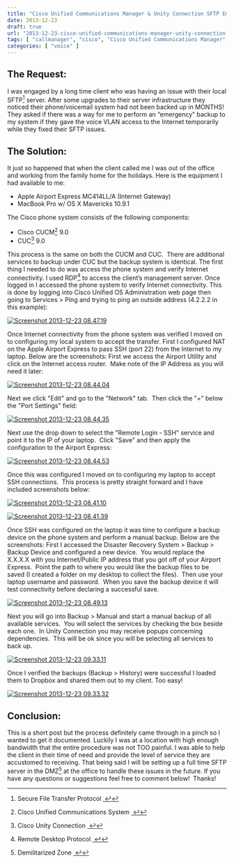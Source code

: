 ```yaml
---
title: "Cisco Unified Communications Manager & Unity Connection SFTP Emergency Backup to Mac OS X over the Internet"
date: 2013-12-23
draft: true
url: "2013-12-23-cisco-unified-communications-manager-unity-connection-sftp-emergency-backup-to-mac-os-x-over-the-internet"
tags: [ "callmanager", "cisco", "Cisco Unified Communications Manager", "backups", "Unity Connection", "voice", "voip" ]
categories: [ "voice" ]
---
```


## The Request:

I was engaged by a long time client who was having an issue with their local SFTP[^1] server. After some upgrades to their server infrastructure they noticed their phone/voicemail system had not been backed up in MONTHS! They asked if there was a way for me to perform an “emergency” backup to my system if they gave the voice VLAN access to the Internet temporarily while they fixed their SFTP issues.

## The Solution:

It just so happened that when the client called me I was out of the office and working from the family home for the holidays. Here is the equipment I had available to me:

*   Apple Airport Express MC414LL/A (Internet Gateway)
*   MacBook Pro w/ OS X Mavericks 10.9.1

The Cisco phone system consists of the following components:

*   Cisco CUCM[^2] 9.0
*   CUC[^3] 9.0

This process is the same on both the CUCM and CUC.  There are additional services to backup under CUC but the backup system is identical. The first thing I needed to do was access the phone system and verify Internet connectivity. I used RDP[^4] to access the client’s management server. Once logged in I accessed the phone system to verify Internet connectivity. This is done by logging into Cisco Unified OS Administration web page then going to Services > Ping and trying to ping an outside address (4.2.2.2 in this example):

[![Screenshot 2013-12-23 08.47.19](/post/2013-12-23-cisco-unified-communications-manager-unity-connection-sftp-emergency-backup-to-mac-os-x-over-the-internet/screenshot-2013-12-23-08-47-19.png?w=300)](/post/2013-12-23-cisco-unified-communications-manager-unity-connection-sftp-emergency-backup-to-mac-os-x-over-the-internet/screenshot-2013-12-23-08-47-19.png)

Once Internet connectivity from the phone system was verified I moved on to configuring my local system to accept the transfer. First I configured NAT on the Apple Airport Express to pass SSH (port 22) from the Internet to my laptop. Below are the screenshots: First we access the Airport Utility and click on the Internet access router.  Make note of the IP Address as you will need it later:

[![Screenshot 2013-12-23 08.44.04](/post/2013-12-23-cisco-unified-communications-manager-unity-connection-sftp-emergency-backup-to-mac-os-x-over-the-internet/screenshot-2013-12-23-08-44-04.png?w=300)](/post/2013-12-23-cisco-unified-communications-manager-unity-connection-sftp-emergency-backup-to-mac-os-x-over-the-internet/screenshot-2013-12-23-08-44-04.png)

Next we click "Edit" and go to the "Network" tab.  Then click the "+" below the "Port Settings" field:

[![Screenshot 2013-12-23 08.44.35](/post/2013-12-23-cisco-unified-communications-manager-unity-connection-sftp-emergency-backup-to-mac-os-x-over-the-internet/screenshot-2013-12-23-08-44-35.png?w=300)](/post/2013-12-23-cisco-unified-communications-manager-unity-connection-sftp-emergency-backup-to-mac-os-x-over-the-internet/screenshot-2013-12-23-08-44-35.png)

Next use the drop down to select the "Remote Login - SSH" service and point it to the IP of your laptop.  Click "Save" and then apply the configuration to the Airport Express:

[![Screenshot 2013-12-23 08.44.53](/post/2013-12-23-cisco-unified-communications-manager-unity-connection-sftp-emergency-backup-to-mac-os-x-over-the-internet/screenshot-2013-12-23-08-44-53.png?w=300)](/post/2013-12-23-cisco-unified-communications-manager-unity-connection-sftp-emergency-backup-to-mac-os-x-over-the-internet/screenshot-2013-12-23-08-44-53.png)

Once this was configured I moved on to configuring my laptop to accept SSH connections.  This process is pretty straight forward and I have included screenshots below:

[![Screenshot 2013-12-23 08.41.10](/post/2013-12-23-cisco-unified-communications-manager-unity-connection-sftp-emergency-backup-to-mac-os-x-over-the-internet/screenshot-2013-12-23-08-41-10.png?w=300)](/post/2013-12-23-cisco-unified-communications-manager-unity-connection-sftp-emergency-backup-to-mac-os-x-over-the-internet/screenshot-2013-12-23-08-41-10.png)

[![Screenshot 2013-12-23 08.41.39](/post/2013-12-23-cisco-unified-communications-manager-unity-connection-sftp-emergency-backup-to-mac-os-x-over-the-internet/screenshot-2013-12-23-08-41-39.png?w=300)](/post/2013-12-23-cisco-unified-communications-manager-unity-connection-sftp-emergency-backup-to-mac-os-x-over-the-internet/screenshot-2013-12-23-08-41-39.png)

Once SSH was configured on the laptop it was time to configure a backup device on the phone system and perform a manual backup. Below are the screenshots: First I accessed the Disaster Recovery System > Backup > Backup Device and configured a new device.  You would replace the X.X.X.X with you Internet/Public IP address that you got off of your Airport Express.  Point the path to where you would like the backup files to be saved (I created a folder on my desktop to collect the files).  Then use your laptop username and password.  When you save the backup device it will test connectivity before declaring a successful save.

[![Screenshot 2013-12-23 08.49.13](/post/2013-12-23-cisco-unified-communications-manager-unity-connection-sftp-emergency-backup-to-mac-os-x-over-the-internet/screenshot-2013-12-23-08-49-13.png?w=300)](/post/2013-12-23-cisco-unified-communications-manager-unity-connection-sftp-emergency-backup-to-mac-os-x-over-the-internet/screenshot-2013-12-23-08-49-13.png)

Next you will go into Backup > Manual and start a manual backup of all available services.  You will select the services by checking the box beside each one.  In Unity Connection you may receive popups concerning dependencies.  This will be ok since you will be selecting all services to back up.

[![Screenshot 2013-12-23 09.33.11](/post/2013-12-23-cisco-unified-communications-manager-unity-connection-sftp-emergency-backup-to-mac-os-x-over-the-internet/screenshot-2013-12-23-09-33-11.png?w=300)](/post/2013-12-23-cisco-unified-communications-manager-unity-connection-sftp-emergency-backup-to-mac-os-x-over-the-internet/screenshot-2013-12-23-09-33-11.png)

Once I verified the backups (Backup > History) were successful I loaded them to Dropbox and shared them out to my client. Too easy!

[![Screenshot 2013-12-23 09.33.32](/post/2013-12-23-cisco-unified-communications-manager-unity-connection-sftp-emergency-backup-to-mac-os-x-over-the-internet/screenshot-2013-12-23-09-33-32.png?w=300)](/post/2013-12-23-cisco-unified-communications-manager-unity-connection-sftp-emergency-backup-to-mac-os-x-over-the-internet/screenshot-2013-12-23-09-33-32.png)

## Conclusion:

This is a short post but the process definitely came through in a pinch so I wanted to get it documented. Luckily I was at a location with high enough bandwidth that the entire procedure was not TOO painful. I was able to help the client in their time of need and provide the level of service they are accustomed to receiving. That being said I will be setting up a full time SFTP server in the DMZ[^5] at the office to handle these issues in the future. If you have any questions or suggestions feel free to comment below!  Thanks!


[^1]: Secure File Transfer Protocol [ ↩](1 "return to article")
[^2]: Cisco Unified Communications System [ ↩](2 "return to article")
[^3]: Cisco Unity Connection [ ↩](3 "return to article")
[^4]: Remote Desktop Protocol [ ↩](4 "return to article")
[^5]: Demilitarized Zone [ ↩](5 "return to article")
